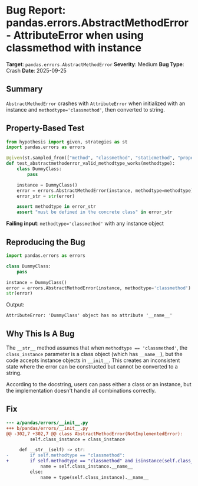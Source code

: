 # Bug Report: pandas.errors.AbstractMethodError - AttributeError when using classmethod with instance

**Target**: `pandas.errors.AbstractMethodError`
**Severity**: Medium
**Bug Type**: Crash
**Date**: 2025-09-25

## Summary

`AbstractMethodError` crashes with `AttributeError` when initialized with an instance and `methodtype='classmethod'`, then converted to string.

## Property-Based Test

```python
from hypothesis import given, strategies as st
import pandas.errors as errors

@given(st.sampled_from(["method", "classmethod", "staticmethod", "property"]))
def test_abstractmethoderror_valid_methodtype_works(methodtype):
    class DummyClass:
        pass

    instance = DummyClass()
    error = errors.AbstractMethodError(instance, methodtype=methodtype)
    error_str = str(error)

    assert methodtype in error_str
    assert "must be defined in the concrete class" in error_str
```

**Failing input**: `methodtype='classmethod'` with any instance object

## Reproducing the Bug

```python
import pandas.errors as errors

class DummyClass:
    pass

instance = DummyClass()
error = errors.AbstractMethodError(instance, methodtype='classmethod')
str(error)
```

Output:
```
AttributeError: 'DummyClass' object has no attribute '__name__'
```

## Why This Is A Bug

The `__str__` method assumes that when `methodtype == 'classmethod'`, the `class_instance` parameter is a class object (which has `__name__`), but the code accepts instance objects in `__init__`. This creates an inconsistent state where the error can be constructed but cannot be converted to a string.

According to the docstring, users can pass either a class or an instance, but the implementation doesn't handle all combinations correctly.

## Fix

```diff
--- a/pandas/errors/__init__.py
+++ b/pandas/errors/__init__.py
@@ -302,7 +302,7 @@ class AbstractMethodError(NotImplementedError):
         self.class_instance = class_instance

     def __str__(self) -> str:
-        if self.methodtype == "classmethod":
+        if self.methodtype == "classmethod" and isinstance(self.class_instance, type):
             name = self.class_instance.__name__
         else:
             name = type(self.class_instance).__name__
```